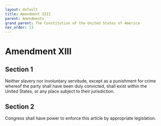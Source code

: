 ```yaml
---
layout: default
title: Amendment XIII
parent: Amendments
grand_parent: The Constitution of the United States of America
nav_order: 13
---
```


# Amendment XIII

## Section 1

Neither slavery nor involuntary servitude, except as a punishment for crime whereof the party shall have been duly convicted, shall exist within the United States, or any place subject to their jurisdiction.

## Section 2

Congress shall have power to enforce this article by appropriate legislation.